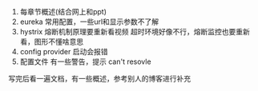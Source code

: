 1. 每章节概述(结合网上和ppt)
2. eureka 常用配置，一些url和显示参数不了解
3. hystrix 熔断机制原理要重新看视频 超时环境好像不行，熔断监控也要重新看，图形不懂啥意思
4. config  provider 启动会报错
5. 配置文件 有一些警告，提示 can't resovle



写完后看一遍文档，有一些概述，参考别人的博客进行补充